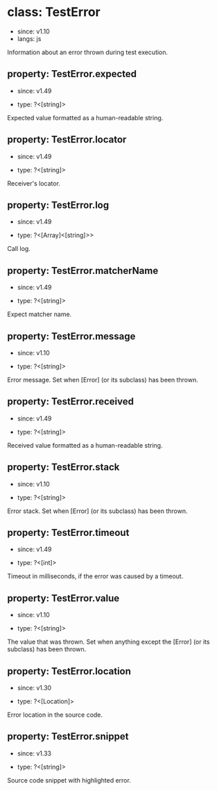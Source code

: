 # class: TestError
* since: v1.10
* langs: js

Information about an error thrown during test execution.

## property: TestError.expected
* since: v1.49
- type: ?<[string]>

Expected value formatted as a human-readable string.

## property: TestError.locator
* since: v1.49
- type: ?<[string]>

Receiver's locator.

## property: TestError.log
* since: v1.49
- type: ?<[Array]<[string]>>

Call log.

## property: TestError.matcherName
* since: v1.49
- type: ?<[string]>

Expect matcher name.

## property: TestError.message
* since: v1.10
- type: ?<[string]>

Error message. Set when [Error] (or its subclass) has been thrown.

## property: TestError.received
* since: v1.49
- type: ?<[string]>

Received value formatted as a human-readable string.

## property: TestError.stack
* since: v1.10
- type: ?<[string]>

Error stack. Set when [Error] (or its subclass) has been thrown.

## property: TestError.timeout
* since: v1.49
- type: ?<[int]>

Timeout in milliseconds, if the error was caused by a timeout.

## property: TestError.value
* since: v1.10
- type: ?<[string]>

The value that was thrown. Set when anything except the [Error] (or its subclass) has been thrown.

## property: TestError.location
* since: v1.30
- type: ?<[Location]>

Error location in the source code.

## property: TestError.snippet
* since: v1.33
- type: ?<[string]>

Source code snippet with highlighted error.
